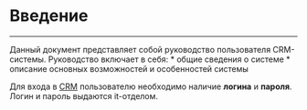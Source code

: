 # Введение
<hr>
Данный документ представляет собой руководство пользователя CRM-системы.
Руководство включает в себя:
* общие сведения о системе
* описание основных возможностей и особенностей системы

Для входа в [CRM](https://crm.abcreg.ru/) пользователю необходимо наличие **логина** и **пароля**. Логин и пароль выдаются it-отделом.
